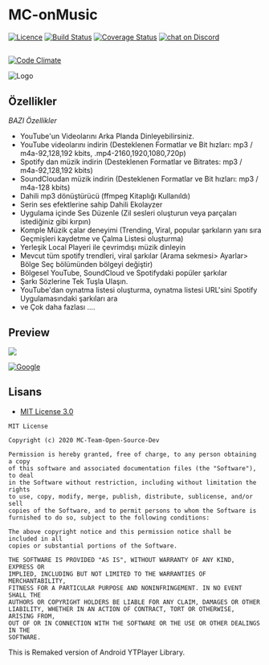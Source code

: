 # MC-onMusic

[![Licence](https://img.shields.io/badge/license-MIT-green.svg?style=flat-square)](http://ozgurlisanslar.org.tr/mit/)
[![Build Status](https://travis-ci.org/boennemann/badges.svg?branch=master)](https://travis-ci.org/boennemann/badges)
[![Coverage Status](https://coveralls.io/repos/github/MC-Team2212/MC-onMusic/badge.svg?branch=master)](https://coveralls.io/github/MC-Team2212/MC-onMusic?branch=master)
 <a href="https://discord.gg/W2Va5F">
        <img src="https://img.shields.io/discord/567778703141109760?logo=discord"
            alt="chat on Discord"></a>
            
            
##              
[![Code Climate](https://codeclimate.com/github/boennemann/badges.svg)](https://codeclimate.com/github/boennemann/badges)

![Logo](https://github.com/MC-Team2212/MC-onMusic/blob/master/app/src/main/res/mipmap-xxhdpi/ic_launcher.png)






## Özellikler

*BAZI Özellikler*

* YouTube'un Videolarını Arka Planda Dinleyebilirsiniz.
* YouTube videolarını indirin (Desteklenen Formatlar ve Bit hızları: mp3 / m4a-92,128,192 kbits, .mp4-2160,1920,1080,720p)
* Spotify dan müzik indirin (Desteklenen Formatlar ve Bitrates: mp3 / m4a-92,128,192 kbits)
* SoundCloudan müzik indirin (Desteklenen Formatlar ve Bit hızları: mp3 / m4a-128 kbits)
* Dahili mp3 dönüştürücü (ffmpeg Kitaplığı Kullanıldı)
* Serin ses efektlerine sahip Dahili Ekolayzer
* Uygulama içinde Ses Düzenle (Zil sesleri oluşturun veya parçaları istediğiniz gibi kırpın)
* Komple Müzik çalar deneyimi (Trending, Viral, popular şarkıların yanı sıra Geçmişleri kaydetme ve Çalma Listesi oluşturma)
* Yerleşik Local Playeri ile çevrimdışı müzik dinleyin
* Mevcut tüm spotify trendleri, viral şarkılar (Arama sekmesi> Ayarlar> Bölge Seç bölümünden bölgeyi değiştir)
* Bölgesel YouTube, SoundCloud ve Spotifydaki popüler şarkılar
* Şarkı Sözlerine Tek Tuşla Ulaşın.
* YouTube'dan oynatma listesi oluşturma, oynatma listesi URL'sini Spotify Uygulamasındaki şarkıları ara
* ve Çok daha fazlası ....


## Preview

<img src="https://github.com/MC-Team2212/MC-onMusic/blob/master/Screen%20Shots/Screen%20Shot%201.png"/>


[![Google](https://github.com/MC-Team2212/MC-onMusic/blob/master/Screen%20Shots/google-play-badge.png)](https://play.google.com/store/apps/details?id=com.mc.onmusic_relase)






## Lisans

* [MIT License 3.0](http://ozgurlisanslar.org.tr/mit/)

```
MIT License

Copyright (c) 2020 MC-Team-Open-Source-Dev

Permission is hereby granted, free of charge, to any person obtaining a copy
of this software and associated documentation files (the "Software"), to deal
in the Software without restriction, including without limitation the rights
to use, copy, modify, merge, publish, distribute, sublicense, and/or sell
copies of the Software, and to permit persons to whom the Software is
furnished to do so, subject to the following conditions:

The above copyright notice and this permission notice shall be included in all
copies or substantial portions of the Software.

THE SOFTWARE IS PROVIDED "AS IS", WITHOUT WARRANTY OF ANY KIND, EXPRESS OR
IMPLIED, INCLUDING BUT NOT LIMITED TO THE WARRANTIES OF MERCHANTABILITY,
FITNESS FOR A PARTICULAR PURPOSE AND NONINFRINGEMENT. IN NO EVENT SHALL THE
AUTHORS OR COPYRIGHT HOLDERS BE LIABLE FOR ANY CLAIM, DAMAGES OR OTHER
LIABILITY, WHETHER IN AN ACTION OF CONTRACT, TORT OR OTHERWISE, ARISING FROM,
OUT OF OR IN CONNECTION WITH THE SOFTWARE OR THE USE OR OTHER DEALINGS IN THE
SOFTWARE.
```


This is Remaked version of Android YTPlayer Library.
